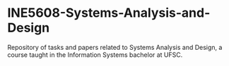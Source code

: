 # INE5608-Systems-Analysis-and-Design
Repository of tasks and papers related to Systems Analysis and Design, a course taught in the Information Systems bachelor at UFSC. 
